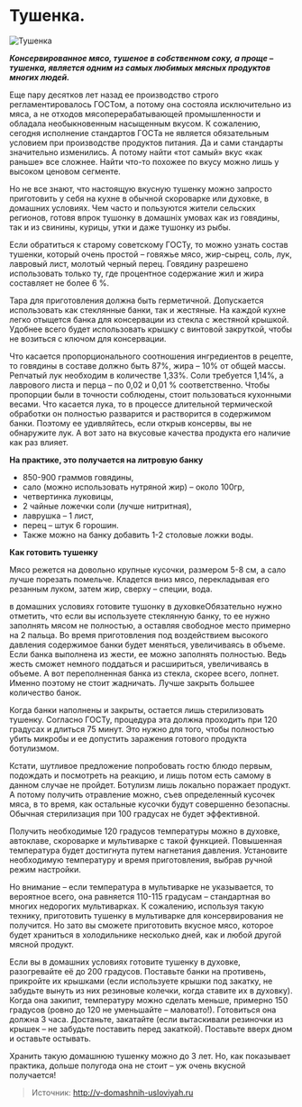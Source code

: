 # Тушенка.

![Тушенка](/images/Kulinar/Zagotovki/tushenka-v-domashnih-usloviyah-foto-300x218.jpg 'Тушенка')

_**Консервированное мясо, тушеное в собственном соку, а проще – тушенка, является одним из самых любимых мясных продуктов многих людей.**_

Еще пару десятков лет назад ее производство строго регламентировалось ГОСТом, а потому она состояла исключительно из мяса, а не отходов мясоперерабатывающей промышленности и обладала необыкновенным насыщенным вкусом. К сожалению, сегодня исполнение стандартов ГОСТа не является обязательным условием при производстве продуктов питания. Да и сами стандарты значительно изменились. А потому найти «тот самый» вкус «как раньше» все сложнее. Найти что-то похожее по вкусу можно лишь у высоком ценовом сегменте.

Но не все знают, что настоящую вкусную тушенку можно запросто приготовить у себя на кухне в обычной скороварке или духовке, в домашних условиях. Чем часто и пользуются жители сельских регионов, готовя впрок тушонку в домашніх умовах как из говядины, так и из свинины, курицы, утки и даже тушонку из рыбы.

Если обратиться к старому советскому ГОСТу, то можно узнать состав тушенки, который очень простой – говяжье мясо, жир-сырец, соль, лук, лавровый лист, молотый черный перец. Говядину разрешено использовать только ту, где процентное содержание жил и жира составляет не более 6 %.

Тара для приготовления должна быть герметичной. Допускается использовать как стеклянные банки, так и жестяные. На каждой кухне легко отыщется банка для консервации из стекла с жестяной крышкой. Удобнее всего будет использовать крышку с винтовой закруткой, чтобы не возиться с ключом для консервации.

Что касается пропорционального соотношения ингредиентов в рецепте, то говядины в составе должно быть 87%, жира – 10% от общей массы. Репчатый лук необходим в количестве 1,33%. Соли требуется 1,14%, а лаврового листа и перца – по 0,02 и 0,01 % соответственно. Чтобы пропорции были в точности соблюдены, стоит пользоваться кухонными весами. Что касается лука, то в процессе длительной термической обработки он полностью разварится и растворится в содержимом банки. Поэтому ее удивляйтесь, если открыв консервы, вы не обнаружите лук. А вот зато на вкусовые качества продукта его наличие как раз влияет.

**На практике, это получается на литровую банку**

- 850-900 граммов говядины,
- сало (можно использовать нутряной жир) – около 100гр,
- четвертинка луковицы,
- 2 чайные ложечки соли (лучше нитритная),
- лаврушка – 1 лист,
- перец – штук 6 горошин.
- Также можно на банку добавить 1-2 столовые ложки воды.

**Как готовить тушенку**

Мясо режется на довольно крупные кусочки, размером 5-8 см, а сало лучше порезать помельче. Кладется вниз мясо, перекладывая его резанным луком, затем жир, сверху – специи, вода.

в домашних условиях готовите тушонку в духовкеОбязательно нужно отметить, что если вы используете стеклянную банку, то ее нужно заполнять мясом не полностью, а оставляя свободное место примерно на 2 пальца. Во время приготовления под воздействием высокого давления содержимое банки будет меняться, увеличиваясь в объеме. Если банка выполнена из жести, ее можно заполнять полностью. Ведь жесть сможет немного поддаться и расшириться, увеличиваясь в объеме. А вот переполненная банка из стекла, скорее всего, лопнет. Именно поэтому не стоит жадничать. Лучше закрыть большее количество банок.

Когда банки наполнены и закрыты, остается лишь стерилизовать тушенку. Согласно ГОСТу, процедура эта должна проходить при 120 градусах и длиться 75 минут. Это нужно для того, чтобы полностью убить микробы и ее допустить заражения готового продукта ботулизмом.

Кстати, шутливое предложение попробовать гостю блюдо первым, подождать и посмотреть на реакцию, и лишь потом есть самому в данном случае не пройдет. Ботулизм лишь локально поражает продукт. А потому получить отравление можно, съев определенный кусочек мяса, в то время, как остальные кусочки будут совершенно безопасны. Обычная стерилизация при 100 градусах не будет эффективной.

Получить необходимые 120 градусов температуры можно в духовке, автоклаве, скороварке и мультиварке с такой функцией. Повышенная температура будет достигнута путем нагнетания давления. Установите необходимую температуру и время приготовления, выбрав ручной режим настройки.

Но внимание – если температура в мультиварке не указывается, то вероятное всего, она равняется 110-115 градусам – стандартная во многих недорогих мультиварках. К сожалению, используя такую технику, приготовить тушенку в мультиварке для консервирования не получится. Но зато вы сможете приготовить вкусное мясо, которое будет храниться в холодильнике несколько дней, как и любой другой мясной продукт.

Если вы в домашних условиях готовите тушенку в духовке, разогревайте её до 200 градусов. Поставьте банки на противень, прикройте их крышками (если используете крышки под закатку, не забудьте вынуть из них резиновые колечки, когда ставите их в духовку). Когда она закипит, температуру можно сделать меньше, примерно 150 градусов (ровно до 120 не уменьшайте – маловато!). Готовиться она должна 3 часа. Достаньте, закатайте (если вытаскивали резиночки из крышек – не забудьте поставить перед закаткой). Поставьте вверх дном и оставьте остывать.

Хранить такую домашнюю тушенку можно до 3 лет. Но, как показывает практика, дольше полугода она не стоит – уж очень вкусной получается!

> Источник: http://v-domashnih-usloviyah.ru
